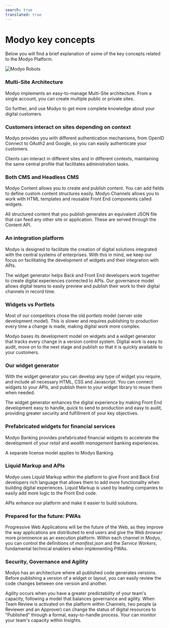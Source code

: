 ```yaml
---
search: true
translated: true
---
```


# Modyo key concepts

Below you will find a brief explanation of some of the key concepts related to the Modyo Platform.

![Modyo Robots](/assets/img/automate.png)


### Multi-Site Architecture

Modyo implements an easy-to-manage Multi-Site architecture. From a single account, you can create multiple public or private sites.

Go further, and use Modyo to get more complete knowledge about your digital customers.

### Customers interact on sites depending on context

Modyo provides you with different authentication mechanisms, from OpenID Connect to OAuth2 and Google, so you can easily authenticate your customers.

Clients can interact in different sites and in different contexts, maintaining the same central profile that facilitates administration tasks.

### Both CMS and Headless CMS

Modyo Content allows you to create and publish content. You can add fields to define custom content structures easily. Modyo Channels allows you to work with HTML templates and reusable Front End components called widgets.

All structured content that you publish generates an equivalent JSON file that can feed any other site or application. These are served through the Content API.

### An integration platform

Modyo is designed to facilitate the creation of digital solutions integrated with the central systems of enterprises. With this in mind, we keep our focus on facilitating the development of widgets and their integration with APIs.

The widget generator helps Back and Front End developers work together to create digital experiences connected to APIs. Our governance model allows digital teams to easily preview and publish their work to their digital channels in record time.

### Widgets vs Portlets

Most of our competitors chose the old _portlets_ model (server side development model). This is slower and requires publishing to production every time a change is made, making digital work more complex.

Modyo bases its development model on widgets and a widget generator that tracks every change in a version control system. Digital work is easy to audit, move on to the next stage and publish so that it is quickly available to your customers.

### Our widget generator

With the widget generator you can develop any type of widget you require, and include all necessary HTML, CSS and Javascript. You can connect widgets to your APIs, and publish them to your widget library to reuse them when needed.

The widget generator enhances the digital experience by making Front End development easy to handle, quick to send to production and easy to audit, providing greater security and fulfillment of your key objectives.

### Prefabricated widgets for financial services

Modyo Banking provides prefabricated financial widgets to accelerate the development of your _retail_ and _wealth management_ banking experiences.

A separate license model applies to Modyo Banking.

### Liquid Markup and APIs

Modyo uses Liquid Markup within the platform to give Front and Back End developers rich language that allows them to add more functionality when building digital experiences. Liquid Markup is used by leading companies to easily add more logic to the Front End code.

APIs enhance our platform and make it easier to build solutions.

### Prepared for the future: PWAs

Progressive Web Applications will be the future of the Web, as they improve the way applications are distributed to end users and give the Web _browser_ more prominence as an execution platform. Within each channel in Modyo, you can control the definitions of _manifest.json_ and the _Service Workers_, fundamental technical enablers when implementing PWAs.

### Security, Governance and Agility

Modyo has an architecture where all published code generates versions. Before publishing a version of a widget or layout, you can easily review the code changes between one version and another.

Agility occurs when you have a greater predictability of your team's capacity, following a model that balances governance and agility. When Team Review is activated on the platform within Channels, two people (a Reviewer and an Approver) can change the status of digital resources to "Published" through a formal, easy-to-handle process. Your can monitor your team's capacity within Insights.
